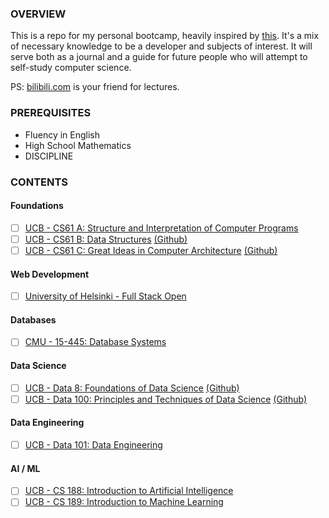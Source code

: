 ### OVERVIEW

This is a repo for my personal bootcamp, heavily inspired by [this](https://www.reddit.com/r/learnprogramming/comments/ortnef/a_super_harsh_guide_to_learning_computer_science/). It's a mix of necessary knowledge to be a developer and subjects of interest. It will serve both as a journal and a guide for future people who will attempt to self-study computer science.

PS: [bilibili.com](https://www.bilibili.com/) is your friend for lectures.

### PREREQUISITES

- Fluency in English
- High School Mathematics
- DISCIPLINE

### CONTENTS

#### Foundations
- [ ] [UCB - CS61 A: Structure and Interpretation of Computer Programs](https://cs61a.org/)
- [ ] [UCB - CS61 B: Data Structures](https://sp21.datastructur.es/) [(Github)](https://github.com/orgs/Berkeley-CS61B/repositories)
- [ ] [UCB - CS61 C: Great Ideas in Computer Architecture](https://cs61c.org/fa22/) [(Github)](https://github.com/orgs/61c-teach/repositories)

#### Web Development
- [ ] [University of Helsinki - Full Stack Open](https://fullstackopen.com/en/)

#### Databases
- [ ] [CMU - 15-445: Database Systems](https://15445.courses.cs.cmu.edu/fall2022/)

#### Data Science
- [ ] [UCB - Data 8: Foundations of Data Science](http://data8.org/fa22/) [(Github)](https://github.com/orgs/data-8/repositories)
- [ ] [UCB - Data 100: Principles and Techniques of Data Science](https://ds100.org/sp22/) [(Github)](https://github.com/orgs/DS-100/repositories)

#### Data Engineering
- [ ] [UCB - Data 101: Data Engineering](https://data101.org/)

#### AI / ML
- [ ] [UCB - CS 188: Introduction to Artificial Intelligence](https://inst.eecs.berkeley.edu/~cs188/fa22/)
- [ ] [UCB - CS 189: Introduction to Machine Learning](https://people.eecs.berkeley.edu/~jrs/189/)
